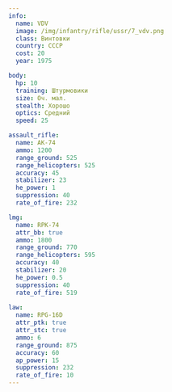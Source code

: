 ```yaml
---
info:
  name: VDV
  image: /img/infantry/rifle/ussr/7_vdv.png
  class: Винтовки
  country: СССР
  cost: 20
  year: 1975

body:
  hp: 10
  training: Штурмовики
  size: Оч. мал.
  stealth: Хорошо
  optics: Средний
  speed: 25

assault_rifle:
  name: AK-74
  ammo: 1200
  range_ground: 525
  range_helicopters: 525
  accuracy: 45
  stabilizer: 23
  he_power: 1
  suppression: 40
  rate_of_fire: 232

lmg:
  name: RPK-74
  attr_bb: true
  ammo: 1800
  range_ground: 770
  range_helicopters: 595
  accuracy: 40
  stabilizer: 20
  he_power: 0.5
  suppression: 40
  rate_of_fire: 519
  
law:
  name: RPG-16D
  attr_ptk: true
  attr_stc: true
  ammo: 6
  range_ground: 875
  accuracy: 60
  ap_power: 15
  suppression: 232
  rate_of_fire: 10
---
```

